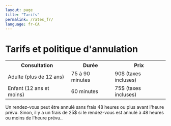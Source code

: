 ```yaml
---
layout: page
title: "Tarifs"
permalink: /rates_fr/
language: fr-CA
---
```

<h1>Tarifs et politique d'annulation</h1>
<table>
    <tr>
        <th>Consultation</th>
        <th>Durée</th>
        <th>Prix</th>
    </tr>
    <tr>
        <td>Adulte (plus de 12 ans)</td>
        <td>75 à 90 minutes</td>
        <td>90$ (taxes incluses)</td>
    </tr>
    <tr>
        <td>Enfant (12 ans et moins)</td>
        <td>60 minutes</td>
        <td>75$ (taxes incluses)</td>
    </tr>
</table>
Un rendez-vous peut être annulé sans frais 48 heures ou plus avant l'heure prévu.
Sinon, il y a un frais de 25$ si le rendez-vous est annulé à 48 heures ou moins 
de l'heure prévu..  
